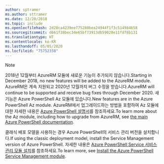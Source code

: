 ```yaml
---
author: sptramer
ms.author: sttramer
ms.date: 12/20/2018
ms.topic: include
ms.openlocfilehash: 2d28ca4239ee775280bea24944f1f3c514984658
ms.sourcegitcommit: d661f38bec34e65bf73913db59028e11fd78b131
ms.translationtype: HT
ms.contentlocale: ko-KR
ms.lasthandoff: 05/05/2020
ms.locfileid: "75752338"
---
```

> [!NOTE]
> 
> <span data-ttu-id="07a35-101">2018년 12월부터 AzureRM 모듈에 새로운 기능이 추가되지 않습니다.</span><span class="sxs-lookup"><span data-stu-id="07a35-101">Starting in December 2018, no new features will be added to the AzureRM module.</span></span> <span data-ttu-id="07a35-102">AzureRM은 계속 지원되고 2020년 12월까지 버그 수정을 받습니다.</span><span class="sxs-lookup"><span data-stu-id="07a35-102">AzureRM will continue to be supported and receive bug fixes through December 2020.</span></span> <span data-ttu-id="07a35-103">새 기능은 Azure PowerShell Az 모듈에 있습니다.</span><span class="sxs-lookup"><span data-stu-id="07a35-103">New features are in the Azure PowerShell Az module.</span></span> <span data-ttu-id="07a35-104">AzureRM에서 업그레이드하는 방법을 포함하여 Az 모듈에 대한 자세한 내용은 [Azure PowerShell 설명서](/powershell/azure)를 참조하세요.</span><span class="sxs-lookup"><span data-stu-id="07a35-104">To learn more about the Az module, including how to upgrade from AzureRM, see [the main Azure PowerShell documentation](/powershell/azure).</span></span>
>
> <span data-ttu-id="07a35-105">클래식 배포 모델을 사용하는 경우 Azure PowerShell의 서비스 관리 버전을 설치합니다.</span><span class="sxs-lookup"><span data-stu-id="07a35-105">If using the classic deployment model, install the Service Management version of Azure PowerShell.</span></span>
> <span data-ttu-id="07a35-106">자세한 내용은 [Azure PowerShell Service 서비스 관리 모듈 설치](/powershell/azure/servicemanagement/install-azure-ps)를 참조하세요.</span><span class="sxs-lookup"><span data-stu-id="07a35-106">To learn more, see [Install the Azure PowerShell Service Management module](/powershell/azure/servicemanagement/install-azure-ps).</span></span>
